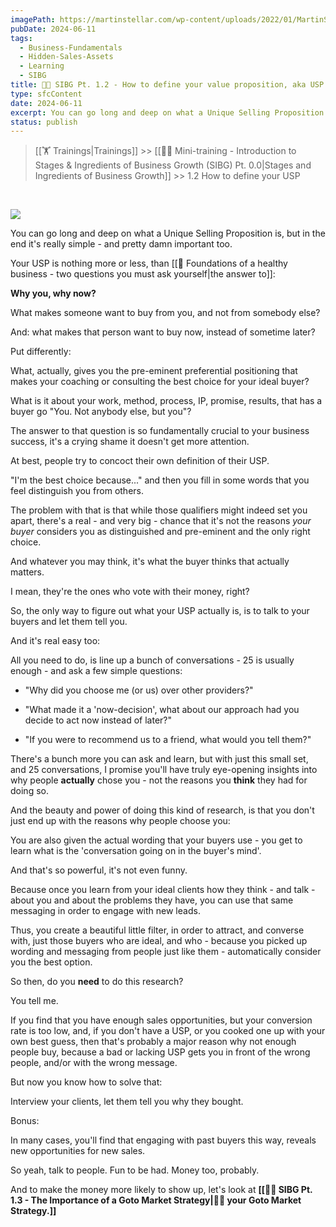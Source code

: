 ```yaml
---
imagePath: https://martinstellar.com/wp-content/uploads/2022/01/MartinStellar_Coaching_Illustrations-Mini-training_GrowthStagesAndIngredients_USP-300x225.jpeg
pubDate: 2024-06-11
tags:
  - Business-Fundamentals
  - Hidden-Sales-Assets
  - Learning
  - SIBG
title: 👨‍🎓 SIBG Pt. 1.2 - How to define your value proposition, aka USP
type: sfcContent
date: 2024-06-11
excerpt: You can go long and deep on what a Unique Selling Proposition is, but in the end it's really simple - and pretty damn important too.Your USP is nothing more or less, than [[📄  Foundations of a healthy business - two questions you must ask yourself|the answer to]]:**Why you, why now?**
status: publish
---
```


>[[🏋️ Trainings|Trainings]] >> [[👨‍🎓 Mini-training - Introduction to Stages & Ingredients of Business Growth (SIBG) Pt. 0.0|Stages and Ingredients of Business Growth]] >> 1.2 How to define your USP

<br />

![](SalesFlowCoach.app_Hidden-sales-assets-your-USP_MartinStellar.jpeg)

<VideoEmbed videoLink="https://www.youtube.com/watch?v=on6_kV6F8tE" />

You can go long and deep on what a Unique Selling Proposition is, but in the end it's really simple - and pretty damn important too.

Your USP is nothing more or less, than [[📄  Foundations of a healthy business - two questions you must ask yourself|the answer to]]:

**Why you, why now?**

What makes someone want to buy from you, and not from somebody else?

And: what makes that person want to buy now, instead of sometime later?

Put differently:

What, actually, gives you the pre-eminent preferential positioning that makes your coaching or consulting the best choice for your ideal buyer?

What is it about your work, method, process, IP, promise, results, that has a buyer go "You. Not anybody else, but you"?

The answer to that question is so fundamentally crucial to your business success, it's a crying shame it doesn't get more attention. 

At best, people try to concoct their own definition of their USP.

"I'm the best choice because..." and then you fill in some words that you feel distinguish you from others. 

The problem with that is that while those qualifiers might indeed set you apart, there's a real - and very big - chance that it's not the reasons *your buyer* considers you as distinguished and pre-eminent and the only right choice.

And whatever you may think, it's what the buyer thinks that actually matters. 

I mean, they're the ones who vote with their money, right?

So, the only way to figure out what your USP actually is, is to talk to your buyers and let them tell you. 

And it's real easy too: 

All you need to do, is line up a bunch of conversations - 25 is usually enough - and ask a few simple questions:

- "Why did you choose me (or us) over other providers?"

- "What made it a 'now-decision', what about our approach had you decide to act now instead of later?"

- "If you were to recommend us to a friend, what would you tell them?"

There's a bunch more you can ask and learn, but with just this small set, and 25 conversations, I promise you'll have truly eye-opening insights into why people **actually** chose you - not the reasons you **think** they had for doing so. 

And the beauty and power of doing this kind of research, is that you don't just end up with the reasons why people choose you:

You are also given the actual wording that your buyers use - you get to learn what is the 'conversation going on in the buyer's mind'. 

And that's so powerful, it's not even funny. 

Because once you learn from your ideal clients how they think - and talk - about you and about the problems they have, you can use that same messaging in order to engage with new leads.

Thus, you create a beautiful little filter, in order to attract, and converse with, just those buyers who are ideal, and who - because you picked up wording and messaging from people just like them - automatically consider you the best option. 

So then, do you **need** to do this research?

You tell me. 

If you find that you have enough sales opportunities, but your conversion rate is too low, and, if you don't have a USP, or you cooked one up with your own best guess, then that's probably a major reason why not enough people buy, because a bad or lacking USP gets you in front of the wrong people, and/or with the wrong message.

But now you know how to solve that: 

Interview your clients, let them tell you why they bought. 

Bonus: 

In many cases, you'll find that engaging with past buyers this way, reveals new opportunities for new sales. 

So yeah, talk to people. Fun to be had. Money too, probably.

And to make the money more likely to show up, let's look at **[[👨‍🎓 SIBG Pt. 1.3 - The Importance of a Goto Market Strategy|🧑‍🎓 your Goto Market Strategy.]]**

<br />


